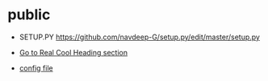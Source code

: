 # public
* SETUP.PY https://github.com/navdeep-G/setup.py/edit/master/setup.py
* [Go to Real Cool Heading section](#real-cool-heading)

* [config file](/arv/core/config)
